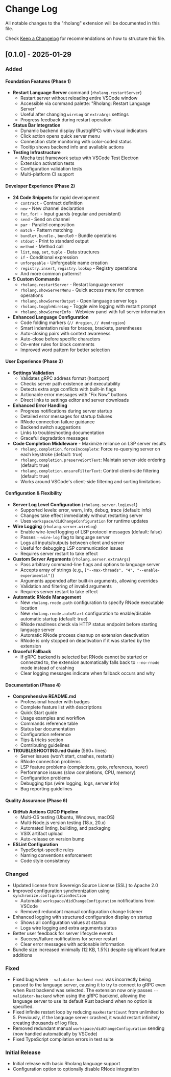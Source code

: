# Change Log

All notable changes to the "rholang" extension will be documented in this file.

Check [Keep a Changelog](http://keepachangelog.com/) for recommendations on how to structure this file.

## [0.1.0] - 2025-01-29

### Added

#### Foundation Features (Phase 1)
- **Restart Language Server** command (`rholang.restartServer`)
  - Restart server without reloading entire VSCode window
  - Accessible via command palette: "Rholang: Restart Language Server"
  - Useful after changing `wireLog` or `extraArgs` settings
  - Progress feedback during restart operation
- **Status Bar Integration**
  - Dynamic backend display (Rust/gRPC) with visual indicators
  - Click action opens quick server menu
  - Connection state monitoring with color-coded status
  - Tooltip shows backend info and available actions
- **Testing Infrastructure**
  - Mocha test framework setup with VSCode Test Electron
  - Extension activation tests
  - Configuration validation tests
  - Multi-platform CI support

#### Developer Experience (Phase 2)
- **24 Code Snippets** for rapid development
  - `contract` - Contract definition
  - `new` - New channel declaration
  - `for`, `for!` - Input guards (regular and persistent)
  - `send` - Send on channel
  - `par` - Parallel composition
  - `match` - Pattern matching
  - `bundle+`, `bundle-`, `bundle0` - Bundle operations
  - `stdout` - Print to standard output
  - `method` - Method call
  - `list`, `map`, `set`, `tuple` - Data structures
  - `if` - Conditional expression
  - `unforgeable` - Unforgeable name creation
  - `registry.insert`, `registry.lookup` - Registry operations
  - And more common patterns!
- **5 Custom Commands**
  - `rholang.restartServer` - Restart language server
  - `rholang.showServerMenu` - Quick access menu for common operations
  - `rholang.showServerOutput` - Open language server logs
  - `rholang.toggleWireLog` - Toggle wire logging with restart prompt
  - `rholang.showServerInfo` - Webview panel with full server information
- **Enhanced Language Configuration**
  - Code folding markers (`// #region`, `// #endregion`)
  - Smart indentation rules for braces, brackets, parentheses
  - Auto-closing pairs with context awareness
  - Auto-close before specific characters
  - On-enter rules for block comments
  - Improved word pattern for better selection

#### User Experience (Phase 3)
- **Settings Validation**
  - Validates gRPC address format (host:port)
  - Checks server path existence and executability
  - Detects extra args conflicts with built-in flags
  - Actionable error messages with "Fix Now" buttons
  - Direct links to settings editor and server downloads
- **Enhanced Error Handling**
  - Progress notifications during server startup
  - Detailed error messages for startup failures
  - RNode connection failure guidance
  - Backend switch suggestions
  - Links to troubleshooting documentation
  - Graceful degradation messages
- **Code Completion Middleware** - Maximize reliance on LSP server results
  - `rholang.completion.forceIncomplete`: Force re-querying server on each keystroke (default: true)
  - `rholang.completion.preserveSortText`: Maintain server-side ordering (default: true)
  - `rholang.completion.ensureFilterText`: Control client-side filtering (default: true)
  - Works around VSCode's client-side filtering and sorting limitations

#### Configuration & Flexibility
- **Server Log Level Configuration** (`rholang.server.logLevel`)
  - Supported levels: error, warn, info, debug, trace (default: info)
  - Changes take effect immediately without restarting server
  - Uses `workspace/didChangeConfiguration` for runtime updates
- **Wire Logging** (`rholang.server.wireLog`)
  - Enable wire-level logging of LSP protocol messages (default: false)
  - Passes `--wire-log` flag to language server
  - Logs all inputs/outputs between client and server
  - Useful for debugging LSP communication issues
  - Requires server restart to take effect
- **Custom Server Arguments** (`rholang.server.extraArgs`)
  - Pass arbitrary command-line flags and options to language server
  - Accepts array of strings (e.g., `["--max-threads", "4", "--enable-experimental"]`)
  - Arguments appended after built-in arguments, allowing overrides
  - Validation and filtering of invalid arguments
  - Requires server restart to take effect
- **Automatic RNode Management**
  - New `rholang.rnode.path` configuration to specify RNode executable location
  - New `rholang.rnode.autoStart` configuration to enable/disable automatic startup (default: true)
  - RNode readiness check via HTTP status endpoint before starting language server
  - Automatic RNode process cleanup on extension deactivation
  - RNode is only stopped on deactivation if it was started by the extension
- **Graceful Fallback**
  - If gRPC backend is selected but RNode cannot be started or connected to, the extension
    automatically falls back to `--no-rnode` mode instead of crashing
  - Clear logging messages indicate when fallback occurs and why

#### Documentation (Phase 4)
- **Comprehensive README.md**
  - Professional header with badges
  - Complete feature list with descriptions
  - Quick Start guide
  - Usage examples and workflow
  - Commands reference table
  - Status bar documentation
  - Configuration reference
  - Tips & tricks section
  - Contributing guidelines
- **TROUBLESHOOTING.md Guide** (560+ lines)
  - Server issues (won't start, crashes, restarts)
  - RNode connection problems
  - LSP feature problems (completions, goto, references, hover)
  - Performance issues (slow completions, CPU, memory)
  - Configuration problems
  - Debugging tips (wire logging, logs, server info)
  - Bug reporting guidelines

#### Quality Assurance (Phase 6)
- **GitHub Actions CI/CD Pipeline**
  - Multi-OS testing (Ubuntu, Windows, macOS)
  - Multi-Node.js version testing (18.x, 20.x)
  - Automated linting, building, and packaging
  - VSIX artifact upload
  - Auto-release on version bump
- **ESLint Configuration**
  - TypeScript-specific rules
  - Naming conventions enforcement
  - Code style consistency

### Changed
- Updated license from Sovereign Source License (SSL) to Apache 2.0
- Improved configuration synchronization using `synchronize.configurationSection`
  - Automatic `workspace/didChangeConfiguration` notifications from VSCode
  - Removed redundant manual configuration change listener
- Enhanced logging with structured configuration display on startup
  - Shows all configuration values at startup
  - Logs wire logging and extra arguments status
- Better user feedback for server lifecycle events
  - Success/failure notifications for server restart
  - Clear error messages with actionable information
- Bundle size increased minimally (12 KB, 1.5%) despite significant feature additions

### Fixed
- Fixed bug where `--validator-backend rust` was incorrectly being passed to the language server,
  causing it to try to connect to gRPC even when Rust backend was selected. The extension now
  only passes `--validator-backend` when using the gRPC backend, allowing the language server
  to use its default Rust backend when no option is specified.
- Fixed infinite restart loop by reducing `maxRestartCount` from unlimited to 5. Previously,
  if the language server crashed, it would restart infinitely creating thousands of log files.
- Removed redundant manual `workspace/didChangeConfiguration` sending (now handled automatically by VSCode)
- Fixed TypeScript compilation errors in test suite

### Initial Release
- Initial release with basic Rholang language support
- Configuration option to optionally disable RNode integration
